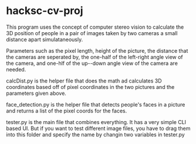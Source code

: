 # hacksc-cv-proj
This program uses the concept of computer stereo vision to calculate the 3D position of people in a pair of images taken by two cameras a small distance apart simulataneously. 

Parameters such as the pixel length, height of the picture, the distance that the cameras are seperated by, the one-half of the left-right angle view of the camera, and one-hlf of the up--down angle view of the camera are needed.

calcDist.py is the helper file that does the math ad calculates 3D coordinates based off of pixel coordinates in the two pictures and the parameters given above.

face_detection.py is the helper file that detects people's faces in a picture and returns a list of the pixel coords for the faces.

tester.py is the main file that combines everything. It has a very simple CLI based UI. But if you want to test different image files, you have to drag them into this folder and specify the name by changin two variables in tester.py